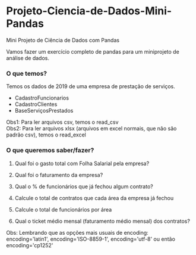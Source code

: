 # Projeto-Ciencia-de-Dados-Mini-Pandas
Mini Projeto de Ciência de Dados com Pandas

Vamos fazer um exercício completo de pandas para um miniprojeto de análise de dados.

### O que temos?

Temos os dados de 2019 de uma empresa de prestação de serviços. 

- CadastroFuncionarios
- CadastroClientes
- BaseServiçosPrestados

Obs1: Para ler arquivos csv, temos o read_csv<br>
Obs2: Para ler arquivos xlsx (arquivos em excel normais, que não são padrão csv), temos o read_excel

### O que queremos saber/fazer?

1. Qual foi o gasto total com Folha Salarial pela empresa? <br>   
    
2. Qual foi o faturamento da empresa?<br>
       
3. Qual o % de funcionários que já fechou algum contrato?<br>
        
4. Calcule o total de contratos que cada área da empresa já fechou

5. Calcule o total de funcionários por área

6. Qual o ticket médio mensal (faturamento médio mensal) dos contratos?<br>

Obs: Lembrando que as opções mais usuais de encoding:<br>
encoding='latin1', encoding='ISO-8859-1', encoding='utf-8' ou então encoding='cp1252'
